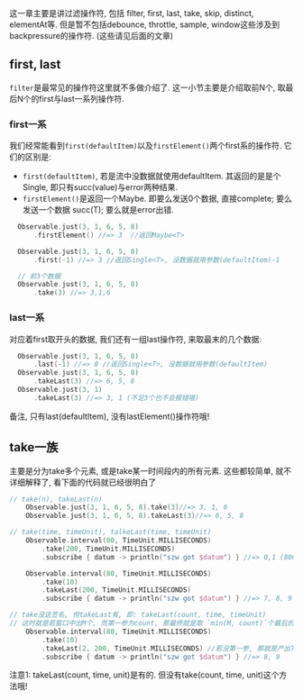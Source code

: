 这一章主要是讲过滤操作符, 包括 filter, first, last, take, skip, distinct, elementAt等. 
但是暂不包括debounce, throttle, sample, window这些涉及到backpressure的操作符. (这些请见后面的文章)

## first, last
`filter`是最常见的操作符这里就不多做介绍了. 这一小节主要是介绍取前N个, 取最后N个的first与last一系列操作符. 

### first一系
我们经常能看到`first(defaultItem)`以及`firstElement()`两个first系的操作符. 它们的区别是:
* `first(defaultItem)`, 若是流中没数据就使用defaultItem. 其返回的是是个Single<T>, 即只有succ(value)与error两种结果. 
* `firstElement()`是返回一个Maybe. 即要么发送0个数据, 直接complete; 要么发送一个数据 succ(T); 要么就是error出错. 

```kotlin
  Observable.just(3, 1, 6, 5, 8)
      .firstElement() //=> 3  //返回Maybe<T> 

  Observable.just(3, 1, 6, 5, 8)
      .first(-1) //=> 3 //返回Single<T>, 没数据就用参数(defaultItem)-1 

  // 前3个数据
  Observable.just(3, 1, 6, 5, 8)
      .take(3) //=> 3,1,6       
```

### last一系
对应着first取开头的数据, 我们还有一组last操作符, 来取最末的几个数据:

```kotlin
  Observable.just(3, 1, 6, 5, 8)
      .last(-1) //=> 8 //返回Single<T>, 没数据就用参数(defaultItem)
  Observable.just(3, 1, 6, 5, 8)
      .takeLast(3) //=> 6, 5, 8     
  Observable.just(3, 1)
      .takeLast(3) //=> 3, 1 (不足3个也不会报错哦)                           
```

备注, 只有last(defaultItem), 没有lastElement()操作符哦!

## take一族

主要是分为take多个元素, 或是take某一时间段内的所有元素. 这些都较简单, 就不详细解释了, 看下面的代码就已经很明白了

```kotlin
// take(n), takeLast(n)
    Observable.just(3, 1, 6, 5, 8).take(3)//=> 3, 1, 6
    Observable.just(3, 1, 6, 5, 8).takeLast(3)//=> 6, 5, 8

// take(time, timeUnit), talkeLast(time, timeUnit)
    Observable.interval(80, TimeUnit.MILLISECONDS)
        .take(200, TimeUnit.MILLISECONDS)
        .subscribe { datum -> println("szw got $datum") } //=> 0,1 (80ms, 160ms)

    Observable.interval(80, TimeUnit.MILLISECONDS)
        .take(10)
        .takeLast(200, TimeUnit.MILLISECONDS)
        .subscribe { datum -> println("szw got $datum") } //=> 7, 8, 9 (640ms, 720ms, 800ms)              

// take没这签名, 但takeLast有, 即: takeLast(count, time, timeUnit)
// 这时就是若窗口中出M个, 而第一参为count, 那最终就是取 `min(M, count)`个最后的元素
    Observable.interval(80, TimeUnit.MILLISECONDS)
        .take(10)
        .takeLast(2, 200, TimeUnit.MILLISECONDS) //若没第一参, 那就是产出7,8,9一共三个元素
        .subscribe { datum -> println("szw got $datum") } //=> 8, 9


```

注意1: takeLast(count, time, unit)是有的. 但没有take(count, time, unit)这个方法哦!

